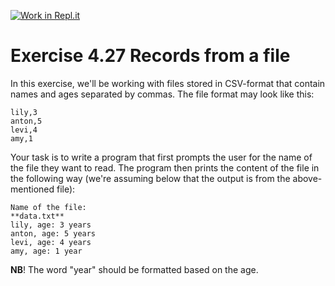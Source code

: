 [![Work in Repl.it](https://classroom.github.com/assets/work-in-replit-14baed9a392b3a25080506f3b7b6d57f295ec2978f6f33ec97e36a161684cbe9.svg)](https://classroom.github.com/online_ide?assignment_repo_id=3567145&assignment_repo_type=AssignmentRepo)
# Exercise 4.27 Records from a file

In this exercise, we'll be working with files stored in CSV-format that contain names and ages separated by commas. The file format may look like this:

```plaintext
lily,3
anton,5
levi,4
amy,1
```

Your task is to write a program that first prompts the user for the name of the file they want to read. The program then prints the content of the file in the following way (we're assuming below that the output is from the above-mentioned file):

```plaintext
Name of the file:
**data.txt**
lily, age: 3 years
anton, age: 5 years
levi, age: 4 years
amy, age: 1 year
```

**NB**! The word "year" should be formatted based on the age.
